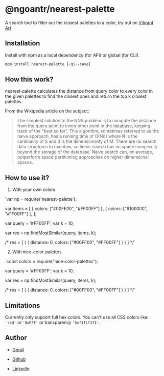 # @ngoantr/nearest-palette

A search tool to filter out the closest palettes to a color, try out on  [ Vibrant Art](https://vibrant-art-map.netlify.app/)

## Installation

Install with npm as a local dependency (for API) or global (for CLI).

```sh
npm install nearest-palette [-g|--save]
```

## How this work?

nearest-palette calculates the distance from query color to every color in the given palettes to find the closest ones and return the top k closest palettes.

From the Wikipedia article on the subject:

> The simplest solution to the NNS problem is to compute the distance from the query point to every other point in the database, keeping track of the "best so far". This algorithm, sometimes referred to as the naive approach, has a running time of O(Nd) where N is the cardinality of S and d is the dimensionality of M. There are no search data structures to maintain, so linear search has no space complexity beyond the storage of the database. Naive search can, on average, outperform space partitioning approaches on higher dimensional spaces.
> 

## How to use it?

1. With your own colors

`var np = require('nearest-palette');

var items = [
  { colors: ["#00FF00", "#FF00FF"] },
  { colors: ["#100000", "#1F00FF"] },
];

var query = '#FF00FF';
var k = 10;

var res = np.findMostSimilar(query, items, k);

/* res = [
{
{ distance: 0, colors: ["#00FF00", "#FF00FF"] }
 }
] */`

2. With nice-color-palettes

`const colors = require("nice-color-palettes");

var query = '#FF00FF';
var k = 10;

var res = np.findMostSimilar(query, items, k);

/* res = [
    {
        { distance: 0, colors: ["#00FF00", "#FF00FF"] }
    }
] */`


## Limitations

Currently only support full hex colors. You can't use all CSS colors like: `'red'` or `'0xFFF'` or transparency `'0xf1f1f1f1'`.


## Author

* [Gmail](mailto:ngoan.n.tr@gmail.com)

* [Github](https://github.com/tnngoan)

* [LinkedIn](https://www.linkedin.com/in/tnngoan/)
